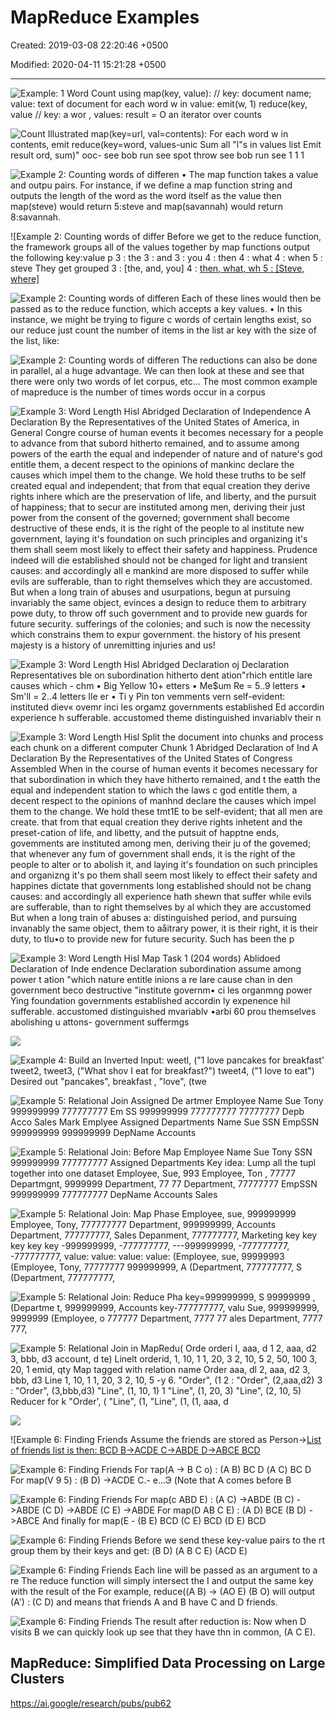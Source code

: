 # MapReduce Examples

Created: 2019-03-08 22:20:46 +0500

Modified: 2020-04-11 15:21:28 +0500

---

![Example: 1 Word Count using map(key, value): // key: document name; value: text of document for each word w in value: emit(w, 1) reduce(key, value // key: a wor , values: result = O an iterator over counts ](../../../media/Technologies-Apache-MapReduce-Examples-image1.png)

![Count Illustrated map(key=url, val=contents): For each word w in contents, emit reduce(key=word, values-unic Sum all "l"s in values list Emit result ord, sum)" ooc- see bob run see spot throw see bob run see 1 1 1 ](../../../media/Technologies-Apache-MapReduce-Examples-image2.png)

![Example 2: Counting words of differen • The map function takes a value and outpu pairs. For instance, if we define a map function string and outputs the length of the word as the word itself as the value then map(steve) would return 5:steve and map(savannah) would return 8:savannah. ](../../../media/Technologies-Apache-MapReduce-Examples-image3.png)

![Example 2: Counting words of differ Before we get to the reduce function, the framework groups all of the values together by map functions output the following key:value p 3 : the 3 : and 3 : you 4 : then 4 : what 4 : when 5 : steve They get grouped 3 : [the, and, you] 4 : [then, what, wh 5 : [Steve, where] ](../../../media/Technologies-Apache-MapReduce-Examples-image4.png)

![Example 2: Counting words of differen Each of these lines would then be passed as to the reduce function, which accepts a key values. • In this instance, we might be trying to figure c words of certain lengths exist, so our reduce just count the number of items in the list ar key with the size of the list, like: ](../../../media/Technologies-Apache-MapReduce-Examples-image5.png)

![Example 2: Counting words of differen The reductions can also be done in parallel, al a huge advantage. We can then look at these and see that there were only two words of let corpus, etc... The most common example of mapreduce is the number of times words occur in a corpus ](../../../media/Technologies-Apache-MapReduce-Examples-image6.png)

![Example 3: Word Length Hisl Abridged Declaration of Independence A Declaration By the Representatives of the United States of America, in General Congre course of human events it becomes necessary for a people to advance from that subord hitherto remained, and to assume among powers of the earth the equal and independer of nature and of nature's god entitle them, a decent respect to the opinions of mankinc declare the causes which impel them to the change. We hold these truths to be self created equal and independent; that from that equal creation they derive rights inhere which are the preservation of life, and liberty, and the pursuit of happiness; that to secur are instituted among men, deriving their just power from the consent of the governed; government shall become destructive of these ends, it is the right of the people to al institute new government, laying it's foundation on such principles and organizing it's them shall seem most likely to effect their safety and happiness. Prudence indeed will die established should not be changed for light and transient causes: and accordingly all e mankind are more disposed to suffer while evils are sufferable, than to right themselves which they are accustomed. But when a long train of abuses and usurpations, begun at pursuing invariably the same object, evinces a design to reduce them to arbitrary powe duty, to throw off such government and to provide new guards for future security. sufferings of the colonies; and such is now the necessity which constrains them to expur government. the history of his present majesty is a history of unremitting injuries and us! ](../../../media/Technologies-Apache-MapReduce-Examples-image7.png)

![Example 3: Word Length Hisl Abridged Declaration oj Declaration Representatives ble on subordination hitherto dent ation"rhich entitle lare causes which - chm • Big Yellow 10+ etters • Me$um Re = 5..9 letters • Sm'll = 2..4 letters Ile er • Ti y Pin ton vemments vern self-evident: instituted diev« ovemr inci les orgamz governments established Ed accordin experience h sufferable. accustomed theme distinguished invariablv their n ](../../../media/Technologies-Apache-MapReduce-Examples-image8.png)

![Example 3: Word Length Hisl Split the document into chunks and process each chunk on a different computer Chunk 1 Abridged Declaration of Ind A Declaration By the Representatives of the United States of Congress Assembled When in the course of human events it becomes necessary for that subordination in which they have hitherto remained, and t the eatth the equal and independent station to which the laws c god entitle them, a decent respect to the opinions of manhnd declare the causes which impel them to the change. We hold these tmt1E to be self-evident; that all men are create. that from that equal creation they derive rights inhetent and the preset-cation of life, and libetty, and the putsuit of happtne ends, govemments are instituted among men, deriving their ju of the govemed; that whenever any fum of government shall ends, it is the right of the people to alter or to abolish it, and laying it's foundation on such principles and organizng it's po them shall seem most likely to effect their safety and happines dictate that governments long established should not be chang causes: and accordingly all experience hath shewn that suffer while evils are sufferable, than to right themselves by al which they are accustomed But when a long train of abuses a: distinguished period, and pursuing invanably the same object, them to aåitrary power, it is their right, it is their duty, to tlu•o to provide new for future security. Such has been the p ](../../../media/Technologies-Apache-MapReduce-Examples-image9.png)

![Example 3: Word Length Hisl Map Task 1 (204 words) Ablidoed Declaration of Inde endence Declaration subordination assume among power t ation "which nature entitle inions a re lare cause chan in den government beco destructive "institute governm• ci les organmng power Ying foundation governments established accordin ly expenence hil sufferable. accustomed distinguished mvariablv •arbi 60 prou themselves abolishing u attons- government suffermgs ](../../../media/Technologies-Apache-MapReduce-Examples-image10.png)

![](../../../media/Technologies-Apache-MapReduce-Examples-image11.png)

![Example 4: Build an Inverted Input: weetl, ("1 love pancakes for breakfast' tweet2, tweet3, ("What shov I eat for breakfast?") tweet4, ("1 love to eat") Desired out "pancakes", breakfast , "love", (twe ](../../../media/Technologies-Apache-MapReduce-Examples-image12.png)

![Example 5: Relational Join Assigned De artmer Employee Name Sue Tony 999999999 777777777 Em SS 999999999 777777777 77777777 Depb Acco Sales Mark Emplyee Assigned Departments Name Sue SSN EmpSSN 999999999 999999999 DepName Accounts ](../../../media/Technologies-Apache-MapReduce-Examples-image13.png)

![Example 5: Relational Join: Before Map Employee Name Sue Tony SSN 999999999 777777777 Assigned Departments Key idea: Lump all the tupl together into one dataset Employee, Sue, 993 Employee, Ton , 77777 Departmgnt, 9999999 Department, 77 77 Department, 77777777 EmpSSN 999999999 777777777 DepName Accounts Sales ](../../../media/Technologies-Apache-MapReduce-Examples-image14.png)

![Example 5: Relational Join: Map Phase Employee, sue, 999999999 Employee, Tony, 777777777 Department, 999999999, Accounts Department, 777777777, Sales Depanment, 777777777, Marketing key key key key key -999999999, -777777777, ---999999999, -777777777, -777777777, value: value: value: value: (Employee, sue, 99999993 (Employee, Tony, 77777777 999999999, A (Department, 777777777, S (Department, 777777777, ](../../../media/Technologies-Apache-MapReduce-Examples-image15.png)

![Example 5: Relational Join: Reduce Pha key=999999999, S 99999999 , (Departme t, 999999999, Accounts key-777777777, valu Sue, 999999999, 9999999 (Employee, o 777777 Department, 7777 77 ales Department, 7777 777, ](../../../media/Technologies-Apache-MapReduce-Examples-image16.png)

![Example 5: Relational Join in MapRedu( Orde orderi I, aaa, d 1 2, aaa, d2 3, bbb, d3 account, d te) Linelt orderid, 1, 10, 1 1, 20, 3 2, 10, 5 2, 50, 100 3, 20, 1 emid, qty Map tagged with relation name Order aaa, dl 2, aaa, d2 3, bbb, d3 Line 1, 10, 1 1, 20, 3 2, 10, 5 -y 6. "Order", (1 2 : "Order", (2,aaa,d2) 3 : "Order", (3,bbb,d3) "Line", (1, 10, 1) 1 "Line", (1, 20, 3) "Line", (2, 10, 5) Reducer for k "Order', ( "Line", (1, "Line", (1, (1, aaa, d ](../../../media/Technologies-Apache-MapReduce-Examples-image17.png)

![](../../../media/Technologies-Apache-MapReduce-Examples-image18.png)

![Example 6: Finding Friends Assume the friends are stored as Person->[List of friends list is then: BCD B->ACDE C->ABDE D->ABCE BCD ](../../../media/Technologies-Apache-MapReduce-Examples-image19.png)

![Example 6: Finding Friends For тар(А -> В С о) : (А В) ВС D (А С) ВС D For map(V 9 5) : (В D) ->ACDE С.- е...Э (Note that А comes before В ](../../../media/Technologies-Apache-MapReduce-Examples-image20.png)

![Example 6: Finding Friends For map(c ABD E) : (A C) ->ABDE (B C) ->ABDE (C D) ->ABDE (C E) ->ABDE For map(D AB C E) : (A D) BCE (B D) ->ABCE And finally for map(E - (B E) BCD (C E) BCD (D E) BCD ](../../../media/Technologies-Apache-MapReduce-Examples-image21.png)

![Example 6: Finding Friends Before we send these key-value pairs to the rt group them by their keys and get: (В D) (А В С Е) (ACD Е) ](../../../media/Technologies-Apache-MapReduce-Examples-image22.png)

![Example 6: Finding Friends Each line will be passed as an argument to a re The reduce function will simply intersect the I and output the same key with the result of the For example, reduce((A B) -> (AO E) (B O) will output (A') : (C D) and means that friends A and B have C and D friends. ](../../../media/Technologies-Apache-MapReduce-Examples-image23.png)

![Example 6: Finding Friends The result after reduction is: Now when D visits B we can quickly look up see that they have thn in common, (A C E). ](../../../media/Technologies-Apache-MapReduce-Examples-image24.png)

## MapReduce: Simplified Data Processing on Large Clusters

<https://ai.google/research/pubs/pub62>












